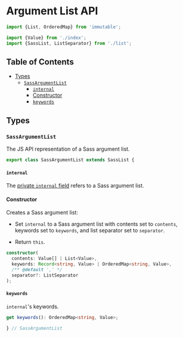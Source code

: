 # Argument List API

```ts
import {List, OrderedMap} from 'immutable';

import {Value} from './index';
import {SassList, ListSeparator} from './list';
```

## Table of Contents

* [Types](#types)
  * [`SassArgumentList`](#sassargumentlist)
    * [`internal`](#internal)
    * [Constructor](#constructor)
    * [`keywords`](#keywords)

## Types

### `SassArgumentList`

The JS API representation of a Sass argument list.

```ts
export class SassArgumentList extends SassList {
```

#### `internal`

The [private `internal` field] refers to a Sass argument list.

[private `internal` field]: index.d.ts.md#internal

#### Constructor

Creates a Sass argument list:

* Set `internal` to a Sass argument list with contents set to `contents`,
  keywords set to `keywords`, and list separator set to `separator`.

* Return `this`.

```ts
constructor(
  contents: Value[] | List<Value>,
  keywords: Record<string, Value> | OrderedMap<string, Value>,
  /** @default ',' */
  separator?: ListSeparator
);
```

#### `keywords`

`internal`'s keywords.

```ts
get keywords(): OrderedMap<string, Value>;
```

```ts
} // SassArgumentList
```
